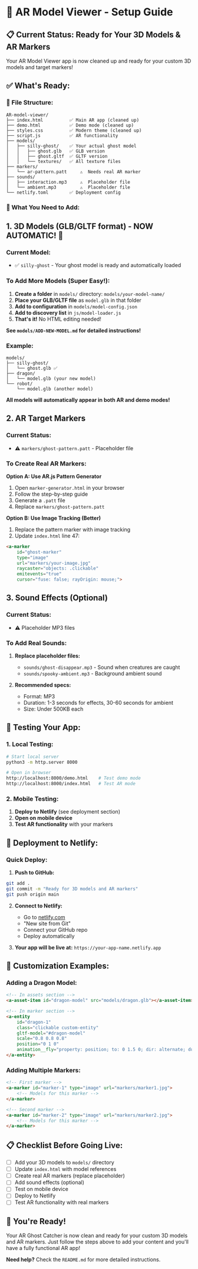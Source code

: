 # 🎯 AR Model Viewer - Setup Guide

## 📋 **Current Status: Ready for Your 3D Models & AR Markers**

Your AR Model Viewer app is now cleaned up and ready for your custom 3D models and target markers!

## ✅ **What's Ready:**

### **📁 File Structure:**
```
AR-model-viewer/
├── index.html          ✅ Main AR app (cleaned up)
├── demo.html           ✅ Demo mode (cleaned up)
├── styles.css          ✅ Modern theme (cleaned up)
├── script.js           ✅ AR functionality
├── models/
│   ├── silly-ghost/    ✅ Your actual ghost model
│   │   ├── ghost.glb   ✅ GLB version
│   │   ├── ghost.gltf  ✅ GLTF version
│   │   └── textures/   ✅ All texture files
├── markers/
│   └── ar-pattern.patt     ⚠️  Needs real AR marker
├── sounds/
│   ├── interaction.mp3     ⚠️  Placeholder file
│   └── ambient.mp3         ⚠️  Placeholder file
└── netlify.toml        ✅ Deployment config
```

### **🎯 What You Need to Add:**

## **1. 3D Models (GLB/GLTF format) - NOW AUTOMATIC! 🎉**

### **Current Model:**
- ✅ `silly-ghost` - Your ghost model is ready and automatically loaded

### **To Add More Models (Super Easy!):**
1. **Create a folder** in `models/` directory: `models/your-model-name/`
2. **Place your GLB/GLTF file** as `model.glb` in that folder
3. **Add to configuration** in `models/model-config.json`
4. **Add to discovery list** in `js/model-loader.js`
5. **That's it!** No HTML editing needed!

**See `models/ADD-NEW-MODEL.md` for detailed instructions!**

### **Example:**
```
models/
├── silly-ghost/
│   └── ghost.glb ✅
├── dragon/
│   └── model.glb (your new model)
└── robot/
    └── model.glb (another model)
```

**All models will automatically appear in both AR and demo modes!**

## **2. AR Target Markers**

### **Current Status:**
- ⚠️ `markers/ghost-pattern.patt` - Placeholder file

### **To Create Real AR Markers:**

**Option A: Use AR.js Pattern Generator**
1. Open `marker-generator.html` in your browser
2. Follow the step-by-step guide
3. Generate a `.patt` file
4. Replace `markers/ghost-pattern.patt`

**Option B: Use Image Tracking (Better)**
1. Replace the pattern marker with image tracking
2. Update `index.html` line 47:
```html
<a-marker 
    id="ghost-marker" 
    type="image" 
    url="markers/your-image.jpg"
    raycaster="objects: .clickable"
    emitevents="true"
    cursor="fuse: false; rayOrigin: mouse;">
```

## **3. Sound Effects (Optional)**

### **Current Status:**
- ⚠️ Placeholder MP3 files

### **To Add Real Sounds:**
1. **Replace placeholder files:**
   - `sounds/ghost-disappear.mp3` - Sound when creatures are caught
   - `sounds/spooky-ambient.mp3` - Background ambient sound

2. **Recommended specs:**
   - Format: MP3
   - Duration: 1-3 seconds for effects, 30-60 seconds for ambient
   - Size: Under 500KB each

## **🚀 Testing Your App:**

### **1. Local Testing:**
```bash
# Start local server
python3 -m http.server 8000

# Open in browser
http://localhost:8000/demo.html    # Test demo mode
http://localhost:8000/index.html   # Test AR mode
```

### **2. Mobile Testing:**
1. **Deploy to Netlify** (see deployment section)
2. **Open on mobile device**
3. **Test AR functionality** with your markers

## **📱 Deployment to Netlify:**

### **Quick Deploy:**
1. **Push to GitHub:**
```bash
git add .
git commit -m "Ready for 3D models and AR markers"
git push origin main
```

2. **Connect to Netlify:**
   - Go to [netlify.com](https://netlify.com)
   - "New site from Git"
   - Connect your GitHub repo
   - Deploy automatically

3. **Your app will be live at:**
   `https://your-app-name.netlify.app`

## **🔧 Customization Examples:**

### **Adding a Dragon Model:**
```html
<!-- In assets section -->
<a-asset-item id="dragon-model" src="models/dragon.glb"></a-asset-item>

<!-- In marker section -->
<a-entity 
    id="dragon-1"
    class="clickable custom-entity"
    gltf-model="#dragon-model"
    scale="0.8 0.8 0.8"
    position="0 1 0"
    animation__fly="property: position; to: 0 1.5 0; dir: alternate; dur: 3000; loop: true;">
</a-entity>
```

### **Adding Multiple Markers:**
```html
<!-- First marker -->
<a-marker id="marker-1" type="image" url="markers/marker1.jpg">
    <!-- Models for this marker -->
</a-marker>

<!-- Second marker -->
<a-marker id="marker-2" type="image" url="markers/marker2.jpg">
    <!-- Models for this marker -->
</a-marker>
```

## **📋 Checklist Before Going Live:**

- [ ] Add your 3D models to `models/` directory
- [ ] Update `index.html` with model references
- [ ] Create real AR markers (replace placeholder)
- [ ] Add sound effects (optional)
- [ ] Test on mobile device
- [ ] Deploy to Netlify
- [ ] Test AR functionality with real markers

## **🎉 You're Ready!**

Your AR Ghost Catcher is now clean and ready for your custom 3D models and AR markers. Just follow the steps above to add your content and you'll have a fully functional AR app!

**Need help?** Check the `README.md` for more detailed instructions.
